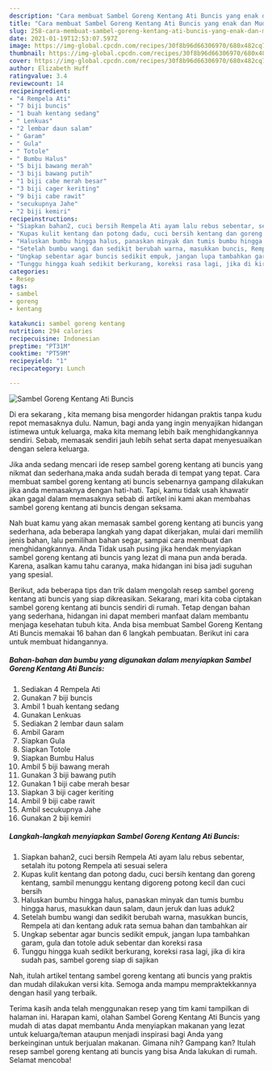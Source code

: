 ```yaml
---
description: "Cara membuat Sambel Goreng Kentang Ati Buncis yang enak dan Mudah Dibuat"
title: "Cara membuat Sambel Goreng Kentang Ati Buncis yang enak dan Mudah Dibuat"
slug: 258-cara-membuat-sambel-goreng-kentang-ati-buncis-yang-enak-dan-mudah-dibuat
date: 2021-01-19T12:53:07.597Z
image: https://img-global.cpcdn.com/recipes/30f8b96d66306970/680x482cq70/sambel-goreng-kentang-ati-buncis-foto-resep-utama.jpg
thumbnail: https://img-global.cpcdn.com/recipes/30f8b96d66306970/680x482cq70/sambel-goreng-kentang-ati-buncis-foto-resep-utama.jpg
cover: https://img-global.cpcdn.com/recipes/30f8b96d66306970/680x482cq70/sambel-goreng-kentang-ati-buncis-foto-resep-utama.jpg
author: Elizabeth Huff
ratingvalue: 3.4
reviewcount: 14
recipeingredient:
- "4 Rempela Ati"
- "7 biji buncis"
- "1 buah kentang sedang"
- " Lenkuas"
- "2 lembar daun salam"
- " Garam"
- " Gula"
- " Totole"
- " Bumbu Halus"
- "5 biji bawang merah"
- "3 biji bawang putih"
- "1 biji cabe merah besar"
- "3 biji cager keriting"
- "9 biji cabe rawit"
- "secukupnya Jahe"
- "2 biji kemiri"
recipeinstructions:
- "Siapkan bahan2, cuci bersih Rempela Ati ayam lalu rebus sebentar, setalah itu potong Rempela ati sesuai selera"
- "Kupas kulit kentang dan potong dadu, cuci bersih kentang dan goreng kentang, sambil menunggu kentang digoreng potong kecil dan cuci bersih"
- "Haluskan bumbu hingga halus, panaskan minyak dan tumis bumbu hingga harus, masukkan daun salam, daun jeruk dan luas aduk2"
- "Setelah bumbu wangi dan sedikit berubah warna, masukkan buncis, Rempela ati dan kentang aduk rata semua bahan dan tambahkan air"
- "Ungkap sebentar agar buncis sedikit empuk, jangan lupa tambahkan garam, gula dan totole aduk sebentar dan koreksi rasa"
- "Tunggu hingga kuah sedikit berkurang, koreksi rasa lagi, jika di kira sudah pas, sambel goreng siap di sajikan"
categories:
- Resep
tags:
- sambel
- goreng
- kentang

katakunci: sambel goreng kentang 
nutrition: 294 calories
recipecuisine: Indonesian
preptime: "PT31M"
cooktime: "PT59M"
recipeyield: "1"
recipecategory: Lunch

---
```



![Sambel Goreng Kentang Ati Buncis](https://img-global.cpcdn.com/recipes/30f8b96d66306970/680x482cq70/sambel-goreng-kentang-ati-buncis-foto-resep-utama.jpg)

Di era  sekarang , kita memang bisa mengorder hidangan praktis tanpa kudu repot memasaknya dulu. Namun, bagi anda yang ingin menyajikan hidangan istimewa untuk keluarga, maka kita memang lebih baik menghidangkannya sendiri. Sebab, memasak sendiri jauh lebih sehat serta dapat menyesuaikan dengan selera keluarga.

Jika anda sedang mencari ide resep sambel goreng kentang ati buncis yang nikmat dan sederhana,maka anda sudah berada di tempat yang tepat. Cara membuat sambel goreng kentang ati buncis  sebenarnya gampang dilakukan jika anda memasaknya dengan hati-hati. Tapi, kamu tidak usah khawatir akan gagal dalam memasaknya 
sebab di artikel ini kami akan membahas sambel goreng kentang ati buncis dengan seksama.  



Nah buat kamu yang akan memasak sambel goreng kentang ati buncis yang sederhana, ada beberapa langkah yang dapat dikerjakan, mulai dari memilih jenis bahan, lalu pemilihan bahan segar, sampai cara membuat dan menghidangkannya. Anda Tidak usah pusing jika hendak menyiapkan sambel goreng kentang ati buncis yang lezat di mana pun anda berada. Karena, asalkan kamu  tahu caranya, maka hidangan ini bisa jadi suguhan yang spesial.

Berikut, ada beberapa tips dan trik dalam mengolah resep sambel goreng kentang ati buncis yang siap dikreasikan. Sekarang, mari kita coba ciptakan sambel goreng kentang ati buncis sendiri di rumah. Tetap dengan bahan yang sederhana, hidangan ini dapat memberi manfaat dalam membantu menjaga kesehatan tubuh kita. Anda bisa membuat Sambel Goreng Kentang Ati Buncis memakai 16 bahan dan 6 langkah pembuatan. Berikut ini cara untuk membuat hidangannya.

<!--inarticleads1-->

##### Bahan-bahan dan bumbu yang digunakan dalam menyiapkan Sambel Goreng Kentang Ati Buncis:

1. Sediakan 4 Rempela Ati
1. Gunakan 7 biji buncis
1. Ambil 1 buah kentang sedang
1. Gunakan  Lenkuas
1. Sediakan 2 lembar daun salam
1. Ambil  Garam
1. Siapkan  Gula
1. Siapkan  Totole
1. Siapkan  Bumbu Halus
1. Ambil 5 biji bawang merah
1. Gunakan 3 biji bawang putih
1. Gunakan 1 biji cabe merah besar
1. Siapkan 3 biji cager keriting
1. Ambil 9 biji cabe rawit
1. Ambil secukupnya Jahe
1. Gunakan 2 biji kemiri




<!--inarticleads2-->

##### Langkah-langkah menyiapkan Sambel Goreng Kentang Ati Buncis:

1. Siapkan bahan2, cuci bersih Rempela Ati ayam lalu rebus sebentar, setalah itu potong Rempela ati sesuai selera
1. Kupas kulit kentang dan potong dadu, cuci bersih kentang dan goreng kentang, sambil menunggu kentang digoreng potong kecil dan cuci bersih
1. Haluskan bumbu hingga halus, panaskan minyak dan tumis bumbu hingga harus, masukkan daun salam, daun jeruk dan luas aduk2
1. Setelah bumbu wangi dan sedikit berubah warna, masukkan buncis, Rempela ati dan kentang aduk rata semua bahan dan tambahkan air
1. Ungkap sebentar agar buncis sedikit empuk, jangan lupa tambahkan garam, gula dan totole aduk sebentar dan koreksi rasa
1. Tunggu hingga kuah sedikit berkurang, koreksi rasa lagi, jika di kira sudah pas, sambel goreng siap di sajikan




Nah, itulah artikel tentang  sambel goreng kentang ati buncis  yang praktis dan mudah dilakukan versi kita. Semoga anda mampu mempraktekkannya dengan hasil yang terbaik. 

Terima kasih anda telah menggunakan resep yang tim kami tampilkan di halaman ini. Harapan kami, olahan  Sambel Goreng Kentang Ati Buncis yang mudah di atas dapat membantu Anda menyiapkan makanan yang lezat untuk keluarga/teman ataupun menjadi inspirasi bagi Anda yang berkeinginan untuk berjualan makanan. Gimana nih? Gampang kan? Itulah resep sambel goreng kentang ati buncis yang bisa Anda lakukan di rumah. Selamat mencoba!

